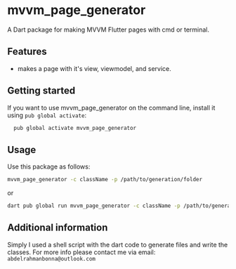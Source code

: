 # mvvm_page_generator

A Dart package for making MVVM Flutter pages with cmd or terminal.

## Features

* makes a page with it's view, viewmodel, and service.

## Getting started

If you want to use mvvm_page_generator on the command line,
install it using `pub global activate`:

```bash
  pub global activate mvvm_page_generator
```

## Usage

Use this package as follows:

```bash
mvvm_page_generator -c className -p /path/to/generation/folder
```

or

```bash
dart pub global run mvvm_page_generator -c className -p /path/to/generation/folder
```

## Additional information

Simply I used a shell script with the dart code to generate files and write the classes.
For more info please contact me via email: `abdelrahmanbonna@outlook.com`
